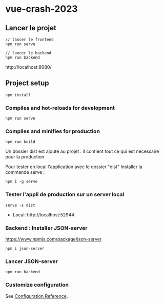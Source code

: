 # vue-crash-2023

## Lancer le projet
```
// lancer le frontend
npm run serve
```
```
// lancer le backend
npm run backend
```
http://localhost:8080/

## Project setup
```
npm install
```

### Compiles and hot-reloads for development
```
npm run serve
```

### Compiles and minifies for production
```
npm run build
```

Un dossier dist est ajouté au projet : il contient tout ce qui est nécessaire pour la production

Pour tester en local l'application avec le dossier "dist"
Installer la commande serve : 

```
npm i -g serve
```

### Tester l'appli de production sur un server local
```
serve -s dist
```
- Local:    http://localhost:52944

### Backend : Installer JSON-server
https://www.npmjs.com/package/json-server
```
npm i json-server
```

### Lancer JSON-server
```
npm run backend
```

### Customize configuration
See [Configuration Reference](https://cli.vuejs.org/config/).
